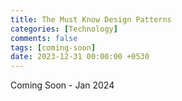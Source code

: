 ```yaml
--- 
title: The Must Know Design Patterns
categories: [Technology]
comments: false
tags: [coming-soon]
date: 2023-12-31 00:00:00 +0530
---
```


Coming Soon - Jan 2024